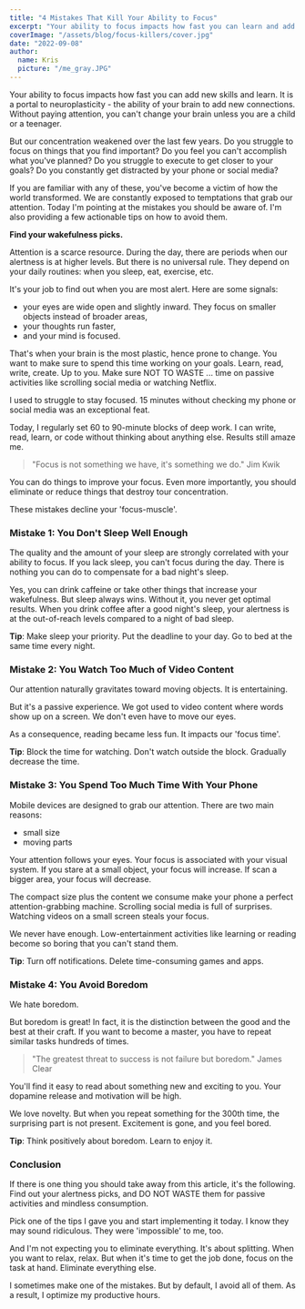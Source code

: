 ```yaml
---
title: "4 Mistakes That Kill Your Ability to Focus"
excerpt: "Your ability to focus impacts how fast you can learn and add new skills. By avoiding some common mistakes, you'll skyrocket your productivity."
coverImage: "/assets/blog/focus-killers/cover.jpg"
date: "2022-09-08"
author:
  name: Kris
  picture: "/me_gray.JPG"
---
```


Your ability to focus impacts how fast you can add new skills and learn. It is a portal to neuroplasticity - the ability of your brain to add new connections. Without paying attention, you can't change your brain unless you are a child or a teenager.

But our concentration weakened over the last few years.
Do you struggle to focus on things that you find important?
Do you feel you can't accomplish what you've planned?
Do you struggle to execute to get closer to your goals?
Do you constantly get distracted by your phone or social media?

If you are familiar with any of these, you've become a victim of how the world transformed. We are constantly exposed to temptations that grab our attention. Today I'm pointing at the mistakes you should be aware of. I'm also providing a few actionable tips on how to avoid them.

**Find your wakefulness picks.**

Attention is a scarce resource. During the day, there are periods when our alertness is at higher levels. But there is no universal rule. They depend on your daily routines: when you sleep, eat, exercise, etc.

It's your job to find out when you are most alert. Here are some signals:

-   your eyes are wide open and slightly inward. They focus on smaller objects instead of broader areas,
-   your thoughts run faster,
-   and your mind is focused.

That's when your brain is the most plastic, hence prone to change. You want to make sure to spend this time working on your goals. Learn, read, write, create. Up to you. Make sure NOT TO WASTE ... time on passive activities like scrolling social media or watching Netflix.

I used to struggle to stay focused. 15 minutes without checking my phone or social media was an exceptional feat.

Today, I regularly set 60 to 90-minute blocks of deep work. I can write, read, learn, or code without thinking about anything else. Results still amaze me.

> "Focus is not something we have, it's something we do." Jim Kwik

You can do things to improve your focus. Even more importantly, you should eliminate or reduce things that destroy tour concentration.

These mistakes decline your 'focus-muscle'.

### Mistake 1: You Don't Sleep Well Enough
The quality and the amount of your sleep are strongly correlated with your ability to focus. If you lack sleep, you can't focus during the day. There is nothing you can do to compensate for a bad night's sleep.

Yes, you can drink caffeine or take other things that increase your wakefulness. But sleep always wins. Without it, you never get optimal results. When you drink coffee after a good night's sleep, your alertness is at the out-of-reach levels compared to a night of bad sleep.

**Tip**: Make sleep your priority. Put the deadline to your day. Go to bed at the same time every night.

### Mistake 2: You Watch Too Much of Video Content
Our attention naturally gravitates toward moving objects. It is entertaining.

But it's a passive experience. We got used to video content where words show up on a screen. We don't even have to move our eyes.

As a consequence, reading became less fun. It impacts our 'focus time'.

**Tip**: Block the time for watching. Don't watch outside the block. Gradually decrease the time.

### Mistake 3: You Spend Too Much Time With Your Phone
Mobile devices are designed to grab our attention. There are two main reasons:
-   small size
-   moving parts

Your attention follows your eyes. Your focus is associated with your visual system. If you stare at a small object, your focus will increase. If scan a bigger area, your focus will decrease.

The compact size plus the content we consume make your phone a perfect attention-grabbing machine. Scrolling social media is full of surprises. Watching videos on a small screen steals your focus.

We never have enough. Low-entertainment activities like learning or reading become so boring that you can't stand them.

**Tip**: Turn off notifications. Delete time-consuming games and apps.

### Mistake 4: You Avoid Boredom
We hate boredom.

But boredom is great! In fact, it is the distinction between the good and the best at their craft. If you want to become a master, you have to repeat similar tasks hundreds of times.

> "The greatest threat to success is not failure but boredom." James Clear

You'll find it easy to read about something new and exciting to you. Your dopamine release and motivation will be high.

We love novelty. But when you repeat something for the 300th time, the surprising part is not present. Excitement is gone, and you feel bored.

**Tip**: Think positively about boredom. Learn to enjoy it.

### Conclusion
If there is one thing you should take away from this article, it's the following. Find out your alertness picks, and DO NOT WASTE them for passive activities and mindless consumption.

Pick one of the tips I gave you and start implementing it today. I know they may sound ridiculous. They were 'impossible' to me, too. 

And I'm not expecting you to eliminate everything. It's about splitting. When you want to relax, relax. But when it's time to get the job done, focus on the task at hand. Eliminate everything else.

I sometimes make one of the mistakes. But by default, I avoid all of them. As a result, I optimize my productive hours.